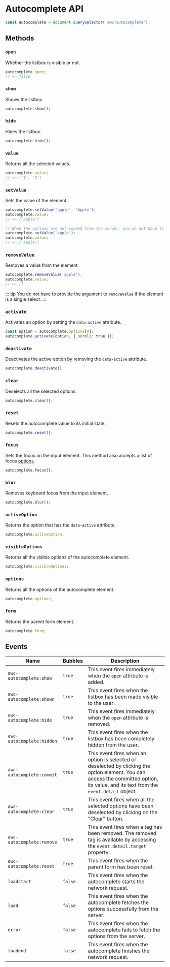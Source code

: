 # Autocomplete API

```js
const autocomplete = document.querySelector('awc-autocomplete');
```

## Methods

### `open`

Whether the listbox is visible or not.

```js
autocomplete.open;
// => false
```

### `show`

Shows the listbox.

```js
autocomplete.show();
```

### `hide`

Hides the listbox.

```js
autocomplete.hide();
```

### `value`

Returns all the selected values.

```js
autocomplete.value;
// => ['1', '2']
```

### `setValue`

Sets the value of the element.

```js
autocomplete.setValue('apple', 'Apple');
autocomplete.value;
// => ['apple']

// When the options are not loaded from the server, you do not have to pass the text argument.
autocomplete.setValue('apple');
autocomplete.value;
// => ['apple']
```

### `removeValue`

Removes a value from the element.

```js
autocomplete.removeValue('apple');
autocomplete.value;
// => []
```

::: tip
You do not have to provide the argument to `removeValue` if the element is a single select.
:::

### `activate`

Activates an option by setting the `data-active` attribute.

```js
const option = autocomplete.options[0];
autocomplete.activate(option, { scroll: true });
```

### `deactivate`

Deactivates the active option by removing the `data-active` attribute.

```js
autocomplete.deactivate();
```

### `clear`

Deselects all the selected options.

```js
autocomplete.clear();
```

### `reset`

Resets the autocomplete value to its initial state.

```js
autocomplete.reset();
```

### `focus`

Sets the focus on the input element. This method also accepts a list of focus [options](https://developer.mozilla.org/en-US/docs/Web/API/HTMLElement/focus#parameters).

```js
autocomplete.focus();
```

### `blur`

Removes keyboard focus from the input element.

```js
autocomplete.blur();
```

### `activeOption`

Returns the option that has the `data-active` attribute.

```js
autocomplete.activeOption;
```

### `visibleOptions`

Returns all the visible options of the autocomplete element.

```js
autocomplete.visibleOptions;
```

### `options`

Returns all the options of the autocomplete element.

```js
autocomplete.options;
```

### `form`

Returns the parent form element.

```js
autocomplete.form;
```

## Events

| Name                      | Bubbles   | Description                                                                                                                                                                            |
| ------                    | --------- | ------------                                                                                                                                                                           |
| `awc-autocomplete:show`   | `true`    | This event fires immediately when the `open` attribute is added.                                                                                                                       |
| `awc-autocomplete:shown`  | `true`    | This event fires when the listbox has been made visible to the user.                                                                                                                   |
| `awc-autocomplete:hide`   | `true`    | This event fires immediately when the `open` attribute is removed.                                                                                                                     |
| `awc-autocomplete:hidden` | `true`    | This event fires when the listbox has been completely hidden from the user.                                                                                                            |
| `awc-autocomplete:commit` | `true`    | This event fires when an option is selected or deselected by clicking the option element. You can access the committed option, its value, and its text from the `event.detail` object. |
| `awc-autocomplete:clear`  | `true`    | This event fires when all the selected options have been deselected by clicking on the "Clear" button.                                                                                 |
| `awc-autocomplete:remove` | `true`    | This event fires when a tag has been removed. The removed tag is available by accessing the `event.detail.target` property.                                                            |
| `awc-autocomplete:reset`  | `true`    | This event fires when the parent form has been reset.                                                                                                                                  |
| `loadstart`               | `false`   | This event fires when the autocomplete starts the network request.                                                                                                                     |
| `load`                    | `false`   | This event fires when the autocomplete fetches the options successfully from the server.                                                                                               |
| `error`                   | `false`   | This event fires when the autocomplete fails to fetch the options from the server.                                                                                                     |
| `loadend`                 | `false`   | This event fires when the autocomplete finishes the network request.                                                                                                                   |
